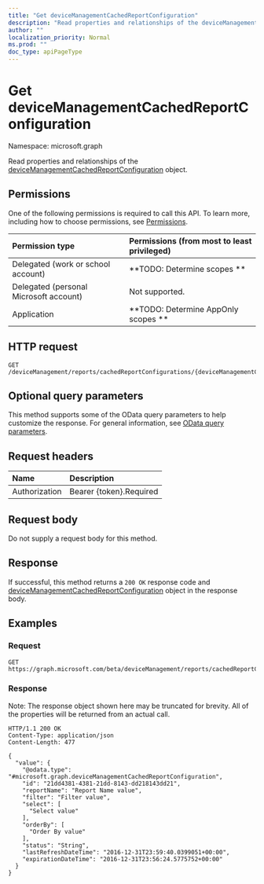 ```yaml
---
title: "Get deviceManagementCachedReportConfiguration"
description: "Read properties and relationships of the deviceManagementCachedReportConfiguration object."
author: ""
localization_priority: Normal
ms.prod: ""
doc_type: apiPageType
---
```


# Get deviceManagementCachedReportConfiguration

Namespace: microsoft.graph

Read properties and relationships of the [deviceManagementCachedReportConfiguration](../resources/devicemanagementcachedreportconfiguration.md) object.

## Permissions
One of the following permissions is required to call this API. To learn more, including how to choose permissions, see [Permissions](/concepts/permissions-reference.md).

|Permission type|Permissions (from most to least privileged)|
|:---|:---|
|Delegated (work or school account)|**TODO: Determine scopes **|
|Delegated (personal Microsoft account)|Not supported.|
|Application|**TODO: Determine AppOnly scopes **|

## HTTP request
<!-- {
  "blockType": "ignored"
}
-->
``` http
GET /deviceManagement/reports/cachedReportConfigurations/{deviceManagementCachedReportConfigurationId}
```

## Optional query parameters
This method supports some of the OData query parameters to help customize the response. For general information, see [OData query parameters](/graph/query-parameters).

## Request headers
|Name|Description|
|:---|:---|
|Authorization|Bearer {token}.Required|

## Request body
Do not supply a request body for this method.

## Response
If successful, this method returns a `200 OK` response code and [deviceManagementCachedReportConfiguration](../resources/devicemanagementcachedreportconfiguration.md) object in the response body.

## Examples

### Request
<!-- {
  "blockType": "request",
  "name": "get_devicemanagementcachedreportconfiguration"
}
-->
``` http
GET https://graph.microsoft.com/beta/deviceManagement/reports/cachedReportConfigurations/{deviceManagementCachedReportConfigurationId}
```

### Response
Note: The response object shown here may be truncated for brevity. All of the properties will be returned from an actual call.
<!-- {
  "blockType": "response",
  "truncated": true,
  "@odata.type": "microsoft.graph.deviceManagementCachedReportConfiguration"
}
-->
``` http
HTTP/1.1 200 OK
Content-Type: application/json
Content-Length: 477

{
  "value": {
    "@odata.type": "#microsoft.graph.deviceManagementCachedReportConfiguration",
    "id": "21dd4381-4381-21dd-8143-dd218143dd21",
    "reportName": "Report Name value",
    "filter": "Filter value",
    "select": [
      "Select value"
    ],
    "orderBy": [
      "Order By value"
    ],
    "status": "String",
    "lastRefreshDateTime": "2016-12-31T23:59:40.0399051+00:00",
    "expirationDateTime": "2016-12-31T23:56:24.5775752+00:00"
  }
}
```


